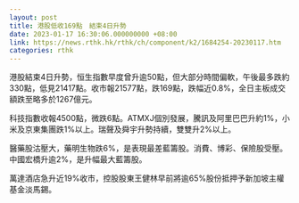 ```yaml
---
layout: post
title: 港股低收169點　結束4日升勢
date: 2023-01-17 16:30:06.000000000 +08:00
link: https://news.rthk.hk/rthk/ch/component/k2/1684254-20230117.htm
categories: rthk
---
```


港股結束4日升勢，恒生指數早度曾升逾50點，但大部分時間偏軟，午後最多跌約330點，低見21417點。收市報21577點，跌169點，跌幅近0.8%，全日主板成交額跌至略多於1267億元。

科技指數收報4500點，微跌6點。ATMXJ個別發展，騰訊及阿里巴巴升約1%，小米及京東集團跌1%以上。瑞聲及舜宇升勢持續，雙雙升2%以上。

醫藥股沽壓大，藥明生物跌6%，是表現最差藍籌股。消費、博彩、保險股受壓。中國宏橋升逾2%，是升幅最大藍籌股。

萬達酒店急升近19%收市，控股股東王健林早前將逾65%股份抵押予新加坡主權基金淡馬錫。
